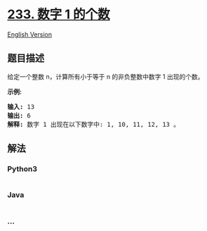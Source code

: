 # [233. 数字 1 的个数](https://leetcode-cn.com/problems/number-of-digit-one)

[English Version](/solution/0200-0299/0233.Number%20of%20Digit%20One/README_EN.md)

## 题目描述

<!-- 这里写题目描述 -->
<p>给定一个整数 n，计算所有小于等于 n 的非负整数中数字 1 出现的个数。</p>

<p><strong>示例:</strong></p>

<pre><strong>输入:</strong> 13
<strong>输出:</strong> 6 
<strong>解释: </strong>数字 1 出现在以下数字中: 1, 10, 11, 12, 13 。</pre>

## 解法

<!-- 这里可写通用的实现逻辑 -->

<!-- tabs:start -->

### **Python3**

<!-- 这里可写当前语言的特殊实现逻辑 -->

```python

```

### **Java**

<!-- 这里可写当前语言的特殊实现逻辑 -->

```java

```

### **...**

```

```

<!-- tabs:end -->
